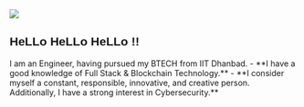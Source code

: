 <img src="https://res.cloudinary.com/dbncp99x2/image/upload/v1718389732/pL17_ponuke.png" />
<h2 style="font-family: 'Comic Sans MS', cursive, sans-serif;">HeLLo HeLLo HeLLo !!</h2>
I am an Engineer, having pursued my BTECH from IIT Dhanbad.
- **I have a good knowledge of Full Stack & Blockchain Technology.**
- **I consider myself a constant, responsible, innovative, and creative person. Additionally, I have a strong interest in Cybersecurity.**


<!-- <p align="left"> <img src="https://komarev.com/ghpvc/?username=piyushlunawat&label=Profile%20views&color=0e75b6&style=flat" alt="piyushlunawat" /> </p> -->
<!--
**PiyushLunawat/PiyushLunawat** is a ✨ _special_ ✨ repository because its `README.md` (this file) appears on your GitHub profile.

Here are some ideas to get you started:

- 🔭 I’m currently working on ...
- 🌱 I’m currently learning ...
- 👯 I’m looking to collaborate on ...
- 🤔 I’m looking for help with ...
- 💬 Ask me about ...
- 📫 How to reach me: ...
- 😄 Pronouns: ...
- ⚡ Fun fact: ...
-->
